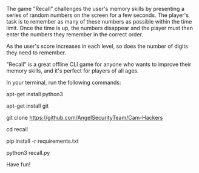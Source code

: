 The game "Recall" challenges the user's memory 
skills by presenting a series of random numbers on the screen for a few 
seconds. The player's task is to remember as many of these 
numbers as 
possible within the time limit. Once the time is up, the numbers disappear 
and the player must then enter the numbers they remember in the correct 
order.

As the user's score increases in each level, so does the number of digits 
they need to remember.

"Recall" is a great offline CLI game for anyone who wants to improve their 
memory skills, and it's perfect for players of all ages.

In your terminal, run the following commands:

apt-get install python3

apt-get install git

git clone https://github.com/AngelSecurityTeam/Cam-Hackers

cd recall

pip install -r requirements.txt

python3 recall.py

Have fun!

